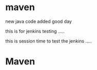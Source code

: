 # maven


new java code added
good day

this is for jenkins testing .....



this is session time to test the jenkins .....
# Maven
